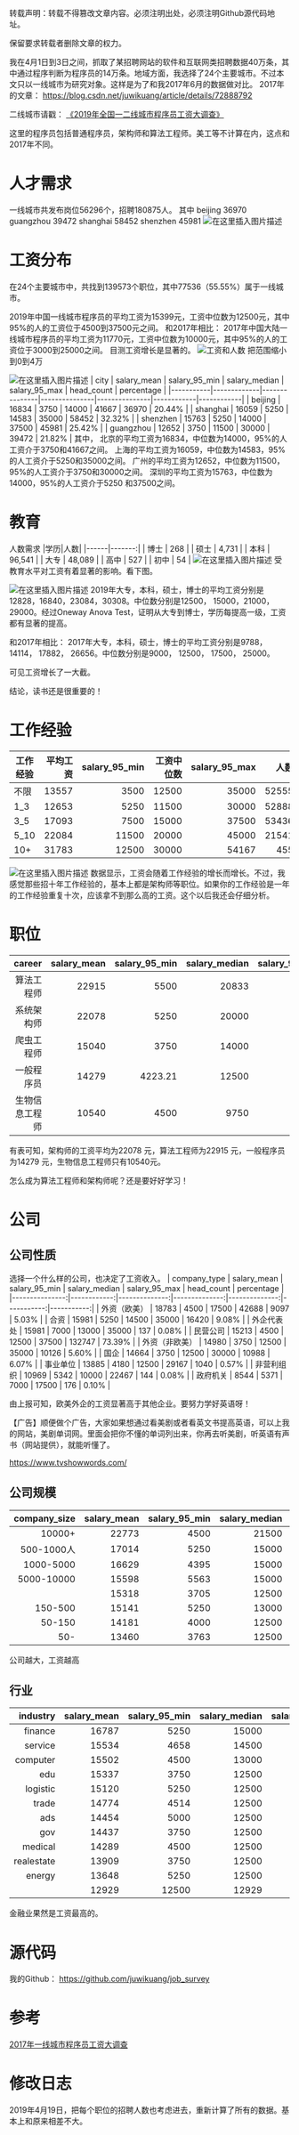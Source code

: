 转载声明：转载不得篡改文章内容。必须注明出处，必须注明Github源代码地址。

保留要求转载者删除文章的权力。

我在4月1日到3日之间，抓取了某招聘网站的软件和互联网类招聘数据40万条，其中通过程序判断为程序员的14万条。地域方面，我选择了24个主要城市。不过本文只以一线城市为研究对象。这样是为了和我2017年6月的数据做对比。
2017年的文章：
https://blog.csdn.net/juwikuang/article/details/72888792

二线城市请戳：
[《2019年全国一二线城市程序员工资大调查》](https://blog.csdn.net/juwikuang/article/details/89422579)

这里的程序员包括普通程序员，架构师和算法工程师。美工等不计算在内，这点和2017年不同。
# 人才需求
一线城市共发布岗位56296个，招聘180875人。
其中
beijing      36970
guangzhou    39472
shanghai     58452
shenzhen     45981
![在这里插入图片描述](https://img-blog.csdnimg.cn/20190419010943892.png?x-oss-process=image/watermark,type_ZmFuZ3poZW5naGVpdGk,shadow_10,text_aHR0cHM6Ly9ibG9nLmNzZG4ubmV0L2p1d2lrdWFuZw==,size_16,color_FFFFFF,t_70)
# 工资分布
在24个主要城市中，共找到139573个职位，其中77536（55.55%）属于一线城市。

2019年中国一线城市程序员的平均工资为15399元，工资中位数为12500元，其中95%的人的工资位于4500到37500元之间。
和2017年相比：
2017年中国大陆一线城市程序员的平均工资为11770元，工资中位数为10000元，其中95%的人的工资位于3000到25000之间。
目测工资增长是显著的。
![工资和人数](https://img-blog.csdnimg.cn/20190405213330127.png?x-oss-process=image/watermark,type_ZmFuZ3poZW5naGVpdGk,shadow_10,text_aHR0cHM6Ly9ibG9nLmNzZG4ubmV0L2p1d2lrdWFuZw==,size_16,color_FFFFFF,t_70)
把范围缩小到0到4万

![在这里插入图片描述](https://img-blog.csdnimg.cn/20190406135218455.png?x-oss-process=image/watermark,type_ZmFuZ3poZW5naGVpdGk,shadow_10,text_aHR0cHM6Ly9ibG9nLmNzZG4ubmV0L2p1d2lrdWFuZw==,size_16,color_FFFFFF,t_70)
| city      | salary_mean | salary_95_min | salary_median | salary_95_max | head_count | percentage |
|-----------|-------------|---------------|---------------|---------------|------------|------------|
| beijing   | 16834       | 3750          | 14000         | 41667         | 36970      | 20.44%     |
| shanghai  | 16059       | 5250          | 14583         | 35000         | 58452      | 32.32%     |
| shenzhen  | 15763       | 5250          | 14000         | 37500         | 45981      | 25.42%     |
| guangzhou | 12652       | 3750          | 11500         | 30000         | 39472      | 21.82%     |
其中，
北京的平均工资为16834，中位数为14000，95%的人工资介于3750和41667之间。
上海的平均工资为16059，中位数为14583，95%的人工资介于5250和35000之间。
广州的平均工资为12652，中位数为11500，95%的人工资介于3750和30000之间。
深圳的平均工资为15763，中位数为14000，95%的人工资介于5250 和37500之间。

# 教育
人数需求
|学历|人数|
|------|-------:|
| 博士 | 268   |
| 硕士 | 4,731  |
| 本科 | 96,541 |
| 大专 | 48,089 |
| 高中 | 527   |
| 初中 | 54  |
![在这里插入图片描述](https://img-blog.csdnimg.cn/20190419023008593.png?x-oss-process=image/watermark,type_ZmFuZ3poZW5naGVpdGk,shadow_10,text_aHR0cHM6Ly9ibG9nLmNzZG4ubmV0L2p1d2lrdWFuZw==,size_16,color_FFFFFF,t_70)
受教育水平对工资有着显著的影响。看下图。

![在这里插入图片描述](https://img-blog.csdnimg.cn/20190406135311194.png?x-oss-process=image/watermark,type_ZmFuZ3poZW5naGVpdGk,shadow_10,text_aHR0cHM6Ly9ibG9nLmNzZG4ubmV0L2p1d2lrdWFuZw==,size_16,color_FFFFFF,t_70)
2019年大专，本科，硕士，博士的平均工资分别是12828，16840，23084，30308。中位数分别是12500， 15000，21000， 29000。经过Oneway Anova Test，证明从大专到博士，学历每提高一级，工资都有显著的提高。

和2017年相比：
2017年大专，本科，硕士，博士的平均工资分别是9788， 14114， 17882， 26656。中位数分别是9000， 12500， 17500， 25000。

可见工资增长了一大截。

结论，读书还是很重要的！
# 工作经验

| 工作经验| 平均工资 | salary_95_min | 工资中位数 | salary_95_max | 人数 | 百分比|
|------------|------------:|--------------:|--------------:|--------------:|-----------:|-----------:|
| 不限|       13557 |          3500 |         12500 |         35000 |      52555 |     29.06% |
| 1_3        |       12653 |          5250 |         11500 |         30000 |      52888 |     29.24% |
| 3_5        |       17093 |          7500 |         15000 |         37500 |      53436 |     29.54% |
| 5_10       |       22084 |         11500 |         20000 |         45000 |      21541 |     11.91% |
| 10+        |       31783 |         12500 |         30000 |         54167 |        455 |      0.25% |




![在这里插入图片描述](https://img-blog.csdnimg.cn/20190419023816103.png?x-oss-process=image/watermark,type_ZmFuZ3poZW5naGVpdGk,shadow_10,text_aHR0cHM6Ly9ibG9nLmNzZG4ubmV0L2p1d2lrdWFuZw==,size_16,color_FFFFFF,t_70)
数据显示，工资会随着工作经验的增长而增长。不过，我感觉那些招十年工作经验的，基本上都是架构师等职位。如果你的工作经验是一年的工作经验重复十次，应该拿不到那么高的工资。这个以后我还会仔细分析。
# 职位
|     career | salary_mean | salary_95_min | salary_median | salary_95_max | head_count | percentage |
|-----------:|------------:|--------------:|--------------:|--------------:|-----------:|-----------:|
|     算法工程师 |       22915 |          5500 |         20833 |         60000 |      15,566 |      8.61% |
|     系统架构师 |       22078 |          5250 |         20000 |       46766 |       8,724 |      4.82% |
|     爬虫工程师 |       15040 |          3750 |         14000 |       34208 |        399 |      0.22% |
|     一般程序员 |       14279 |       4223.21 |         12500 |         30375 |     156,115 |     86.31% |
| 生物信息工程师 |       10540 |          4500 |          9750 |         22500 |         71 |      0.04% |
有表可知，架构师的工资平均为22078 元，算法工程师为22915 元，一般程序员为14279 元，生物信息工程师只有10540元。

怎么成为算法工程师和架构师呢？还是要好好学习！

# 公司
## 公司性质
选择一个什么样的公司，也决定了工资收入。
|   company_type | salary_mean | salary_95_min | salary_median | salary_95_max | head_count | percentage |
|---------------:|------------:|--------------:|--------------:|--------------:|-----------:|-----------:|
|   外资（欧美） |       18783 |          4500 |         17500 |         42688 |       9097 |      5.03% |
|           合资 |       15981 |          5250 |         14500 |         35000 |      16420 |      9.08% |
|     外企代表处 |       15981 |          7000 |         13000 |         35000 |        137 |      0.08% |
|       民营公司 |       15213 |          4500 |         12500 |         37500 |     132747 |     73.39% |
| 外资（非欧美） |       14980 |          3750 |         12500 |         35000 |      10126 |      5.60% |
|           国企 |       14664 |          3750 |         12500 |         30000 |      10988 |      6.07% |
|       事业单位 |       13885 |          4180 |         12500 |         29167 |       1040 |      0.57% |
|     非营利组织 |       10969 |          5342 |         10000 |         22467 |        144 |      0.08% |
|       政府机关 |        8544 |          5371 |          7000 |         17500 |        176 |      0.10% |

由上报可知，欧美外企的工资显著高于其他企业。要努力学好英语呀！

【广告】顺便做个广告，大家如果想通过看美剧或者看英文书提高英语，可以上我的网站，美剧单词网。里面会把你不懂的单词列出来，你再去听美剧，听英语有声书（网站提供），就能听懂了。

https://www.tvshowwords.com/
## 公司规模
| company_size | salary_mean | salary_95_min | salary_median | salary_95_max | head_count | percentage |
|-------------:|------------:|--------------:|--------------:|--------------:|-----------:|-----------:|
|       10000+ |       22773 |          4500 |         21500 |         50000 |      10814 |      5.98% |
|   500-1000人 |       17014 |          5250 |         15000 |         41742 |      18522 |     10.24% |
|    1000-5000 |       16629 |          4395 |         15000 |         37500 |      21071 |     11.65% |
|   5000-10000 |       15598 |          5563 |         15000 |         31019 |       3857 |      2.13% |
|              |       15318 |          3705 |         12500 |         50000 |       1122 |      0.62% |
|      150-500 |       15141 |          5250 |         13000 |         33851 |      40155 |     22.20% |
|       50-150 |       14181 |          4000 |         12500 |         32500 |      54786 |     30.29% |
|          50- |       13460 |          3763 |         12500 |         30000 |      30548 |     16.89% |


公司越大，工资越高

## 行业
|   industry | salary_mean | salary_95_min | salary_median | salary_95_max | head_count | percentage |
|-----------:|------------:|--------------:|--------------:|--------------:|-----------:|-----------:|
|    finance |       16787 |          5250 |         15000 |         35000 |       6175 |      3.41% |
|    service |       15534 |          4658 |         14500 |         36637 |       1258 |      0.70% |
|   computer |       15502 |          4500 |         13000 |         37500 |     137272 |     75.89% |
|        edu |       15337 |          3750 |         12500 |         37500 |      11351 |      6.28% |
|   logistic |       15120 |          5250 |         12500 |         35000 |       2023 |      1.12% |
|      trade |       14774 |          4514 |         12500 |         32500 |      10143 |      5.61% |
|        ads |       14454 |          5000 |         12500 |         35000 |       2746 |      1.52% |
|        gov |       14437 |          3750 |         12500 |         31250 |       2227 |      1.23% |
|    medical |       14289 |          4500 |         12500 |         30000 |       3476 |      1.92% |
| realestate |       13909 |          3750 |         12500 |         30000 |       2362 |      1.31% |
|     energy |       13648 |          5250 |         12500 |         27500 |       1835 |      1.01% |
|            |       12929 |         12500 |         12929 |         14000 |          7 |      0.00% |

金融业果然是工资最高的。
# 源代码
我的Github：
https://github.com/juwikuang/job_survey

# 参考

[2017年一线城市程序员工资大调查](https://blog.csdn.net/juwikuang/article/details/72888792)

# 修改日志
2019年4月19日，把每个职位的招聘人数也考虑进去，重新计算了所有的数据。基本上和原来相差不大。